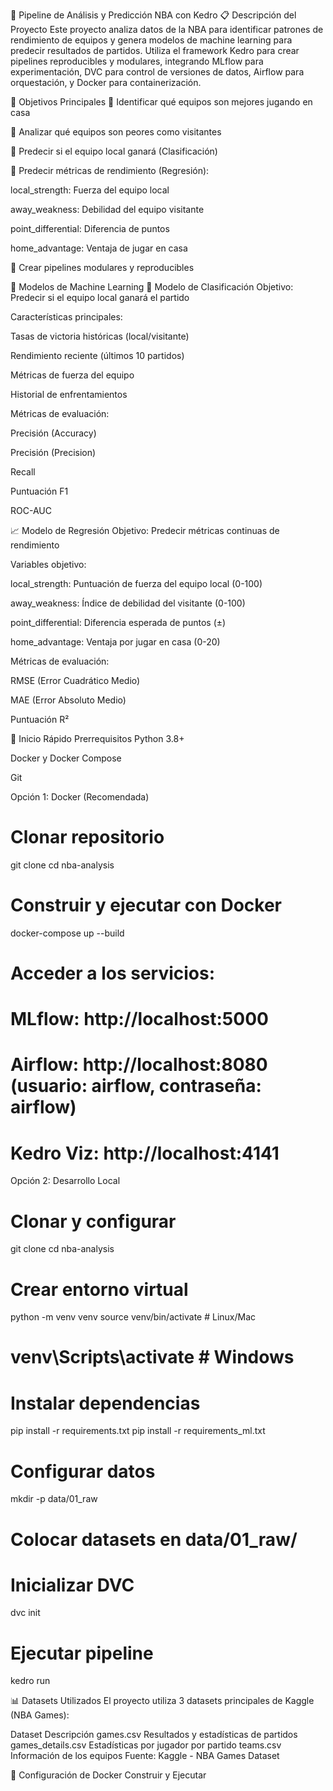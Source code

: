 🏀 Pipeline de Análisis y Predicción NBA con Kedro
📋 Descripción del Proyecto
Este proyecto analiza datos de la NBA para identificar patrones de rendimiento de equipos y genera modelos de machine learning para predecir resultados de partidos.
Utiliza el framework Kedro para crear pipelines reproducibles y modulares, integrando MLflow para experimentación, DVC para control de versiones de datos, Airflow para orquestación, y Docker para containerización.

🎯 Objetivos Principales
📌 Identificar qué equipos son mejores jugando en casa

📌 Analizar qué equipos son peores como visitantes

📌 Predecir si el equipo local ganará (Clasificación)

📌 Predecir métricas de rendimiento (Regresión):

local_strength: Fuerza del equipo local

away_weakness: Debilidad del equipo visitante

point_differential: Diferencia de puntos

home_advantage: Ventaja de jugar en casa

📌 Crear pipelines modulares y reproducibles

🤖 Modelos de Machine Learning
🎯 Modelo de Clasificación
Objetivo: Predecir si el equipo local ganará el partido

Características principales:

Tasas de victoria históricas (local/visitante)

Rendimiento reciente (últimos 10 partidos)

Métricas de fuerza del equipo

Historial de enfrentamientos

Métricas de evaluación:

Precisión (Accuracy)

Precisión (Precision)

Recall

Puntuación F1

ROC-AUC

📈 Modelo de Regresión
Objetivo: Predecir métricas continuas de rendimiento

Variables objetivo:

local_strength: Puntuación de fuerza del equipo local (0-100)

away_weakness: Índice de debilidad del visitante (0-100)

point_differential: Diferencia esperada de puntos (±)

home_advantage: Ventaja por jugar en casa (0-20)

Métricas de evaluación:

RMSE (Error Cuadrático Medio)

MAE (Error Absoluto Medio)

Puntuación R²

🚀 Inicio Rápido
Prerrequisitos
Python 3.8+

Docker y Docker Compose

Git

Opción 1: Docker (Recomendada)

# Clonar repositorio
git clone <url-del-repositorio>
cd nba-analysis

# Construir y ejecutar con Docker
docker-compose up --build

# Acceder a los servicios:
# MLflow: http://localhost:5000
# Airflow: http://localhost:8080 (usuario: airflow, contraseña: airflow)
# Kedro Viz: http://localhost:4141

Opción 2: Desarrollo Local

# Clonar y configurar
git clone <url-del-repositorio>
cd nba-analysis

# Crear entorno virtual
python -m venv venv
source venv/bin/activate  # Linux/Mac
# venv\Scripts\activate  # Windows

# Instalar dependencias
pip install -r requirements.txt
pip install -r requirements_ml.txt

# Configurar datos
mkdir -p data/01_raw
# Colocar datasets en data/01_raw/

# Inicializar DVC
dvc init

# Ejecutar pipeline
kedro run

📊 Datasets Utilizados
El proyecto utiliza 3 datasets principales de Kaggle (NBA Games):

Dataset	Descripción
games.csv	Resultados y estadísticas de partidos
games_details.csv	Estadísticas por jugador por partido
teams.csv	Información de los equipos
Fuente: Kaggle - NBA Games Dataset

🐳 Configuración de Docker
Construir y Ejecutar